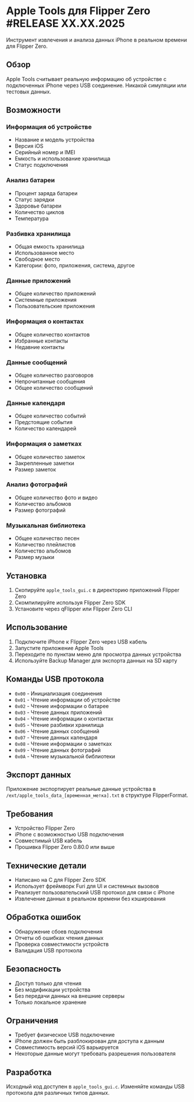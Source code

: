 # Apple Tools для Flipper Zero #RELEASE XX.XX.2025

Инструмент извлечения и анализа данных iPhone в реальном времени для Flipper Zero.

## Обзор

Apple Tools считывает реальную информацию об устройстве с подключенных iPhone через USB соединение. Никакой симуляции или тестовых данных.

## Возможности

### Информация об устройстве
- Название и модель устройства
- Версия iOS
- Серийный номер и IMEI
- Емкость и использование хранилища
- Статус подключения

### Анализ батареи
- Процент заряда батареи
- Статус зарядки
- Здоровье батареи
- Количество циклов
- Температура

### Разбивка хранилища
- Общая емкость хранилища
- Использованное место
- Свободное место
- Категории: фото, приложения, система, другое

### Данные приложений
- Общее количество приложений
- Системные приложения
- Пользовательские приложения

### Информация о контактах
- Общее количество контактов
- Избранные контакты
- Недавние контакты

### Данные сообщений
- Общее количество разговоров
- Непрочитанные сообщения
- Общее количество сообщений

### Данные календаря
- Общее количество событий
- Предстоящие события
- Количество календарей

### Информация о заметках
- Общее количество заметок
- Закрепленные заметки
- Размер заметок

### Анализ фотографий
- Общее количество фото и видео
- Количество альбомов
- Размер фотографий

### Музыкальная библиотека
- Общее количество песен
- Количество плейлистов
- Количество альбомов
- Размер музыки

## Установка

1. Скопируйте `apple_tools_gui.c` в директорию приложений Flipper Zero
2. Скомпилируйте используя Flipper Zero SDK
3. Установите через qFlipper или Flipper Zero CLI

## Использование

1. Подключите iPhone к Flipper Zero через USB кабель
2. Запустите приложение Apple Tools
3. Переходите по пунктам меню для просмотра данных устройства
4. Используйте Backup Manager для экспорта данных на SD карту

## Команды USB протокола

- `0x00` - Инициализация соединения
- `0x01` - Чтение информации об устройстве
- `0x02` - Чтение информации о батарее
- `0x03` - Чтение данных приложений
- `0x04` - Чтение информации о контактах
- `0x05` - Чтение разбивки хранилища
- `0x06` - Чтение данных сообщений
- `0x07` - Чтение данных календаря
- `0x08` - Чтение информации о заметках
- `0x09` - Чтение данных фотографий
- `0x0A` - Чтение музыкальной библиотеки

## Экспорт данных

Приложение экспортирует реальные данные устройства в `/ext/apple_tools_data_[временная_метка].txt` в структуре FlipperFormat.

## Требования

- Устройство Flipper Zero
- iPhone с возможностью USB подключения
- Совместимый USB кабель
- Прошивка Flipper Zero 0.80.0 или выше

## Технические детали

- Написано на C для Flipper Zero SDK
- Использует фреймворк Furi для UI и системных вызовов
- Реализует пользовательский USB протокол для связи с iPhone
- Извлечение данных в реальном времени без кэширования

## Обработка ошибок

- Обнаружение сбоев подключения
- Отчеты об ошибках чтения данных
- Проверка совместимости устройств
- Валидация USB протокола

## Безопасность

- Доступ только для чтения
- Без модификации устройства
- Без передачи данных на внешние серверы
- Только локальное хранение

## Ограничения

- Требует физическое USB подключение
- iPhone должен быть разблокирован для доступа к данным
- Совместимость версий iOS варьируется
- Некоторые данные могут требовать разрешения пользователя

## Разработка

Исходный код доступен в `apple_tools_gui.c`. Изменяйте команды USB протокола для различных типов данных. 
